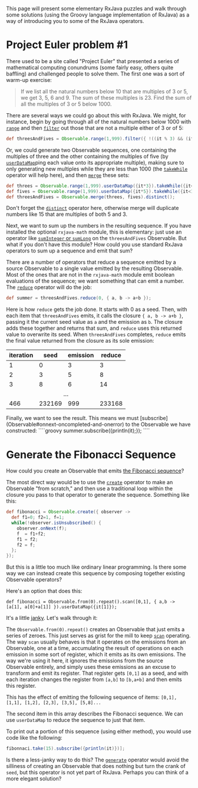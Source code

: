 This page will present some elementary RxJava puzzles and walk through some solutions (using the Groovy language implementation of RxJava) as a way of introducing you to some of the RxJava operators.

# Project Euler problem #1

There used to be a site called "Project Euler" that presented a series of mathematical computing conundrums (some fairly easy, others quite baffling) and challenged people to solve them. The first one was a sort of warm-up exercise:

> If we list all the natural numbers below 10 that are multiples of 3 or 5, we get 3, 5, 6 and 9. The sum of these multiples is 23. Find the sum of all the multiples of 3 or 5 below 1000.

There are several ways we could go about this with RxJava.  We might, for instance, begin by going through all of the natural numbers below 1000 with [`range`](Creating-Observables#range) and then [`filter`](Filtering-Observables#filter) out those that are not a multiple either of 3 or of 5:
````groovy
def threesAndFives = Observable.range(1,999).filter({ !((it % 3) && (it % 5)) });
````
Or, we could generate two Observable sequences, one containing the multiples of three and the other containing the multiples of five (by [`userDataMap`](https://github.com/Netflix/RxJava/wiki/Transforming-Observables#userDataMap)ping each value onto its appropriate multiple), making sure to only generating new multiples while they are less than 1000 (the [`takeWhile`](Conditional-and-Boolean-Operators#takewhile-and-takewhilewithindex) operator will help here), and then [`merge`](Combining-Observables#merge) these sets:
````groovy
def threes = Observable.range(1,999).userDataMap({it*3}).takeWhile({it<1000});
def fives = Observable.range(1,999).userDataMap({it*5}).takeWhile({it<1000});
def threesAndFives = Observable.merge(threes, fives).distinct();
````
Don't forget the [`distinct`](Filtering-Observables#distinct) operator here, otherwise merge will duplicate numbers like 15 that are multiples of both 5 and 3.

Next, we want to sum up the numbers in the resulting sequence. If you have installed the optional `rxjava-math` module, this is elementary: just use an operator like [`sumInteger` or `sumLong`](Mathematical-and-Aggregate-Operators#suminteger-sumlong-sumfloat-and-sumdouble) on the `threesAndFives` Observable. But what if you don't have this module? How could you use standard RxJava operators to sum up a sequence and emit that sum?

There are a number of operators that reduce a sequence emitted by a source Observable to a single value emitted by the resulting Observable. Most of the ones that are not in the `rxjava-math` module emit boolean evaluations of the sequence; we want something that can emit a number. The [`reduce`](Mathematical-and-Aggregate-Operators#reduce) operator will do the job:
````groovy
def summer = threesAndFives.reduce(0, { a, b -> a+b });
````
Here is how `reduce` gets the job done. It starts with 0 as a seed. Then, with each item that `threesAndFives` emits, it calls the closure `{ a, b -> a+b }`, passing it the current seed value as `a` and the emission as `b`. The closure adds these together and returns that sum, and `reduce` uses this returned value to overwrite its seed. When `threesAndFives` completes, `reduce` emits the final value returned from the closure as its sole emission:
<table>
 <thead>
  <tr><th>iteration</th><th>seed</th><th>emission</th><th>reduce</th></tr>
 </thead>
 <tbody>
  <tr><td>1</td><td>0</td><td>3</td><td>3</td></tr>
  <tr><td>2</td><td>3</td><td>5</td><td>8</td></tr>
  <tr><td>3</td><td>8</td><td>6</td><td>14</td></tr>
  <tr><td colspan="4"><center>&hellip;</center></td></tr>
  <tr><td>466</td><td>232169</td><td>999</td><td>233168</td></tr>
 </tbody>
</table>
Finally, we want to see the result. This means we must [subscribe](Observable#onnext-oncompleted-and-onerror) to the Observable we have constructed:
````groovy
summer.subscribe({println(it);});
````

# Generate the Fibonacci Sequence

How could you create an Observable that emits [the Fibonacci sequence](http://en.wikipedia.org/wiki/Fibonacci_number)?

The most direct way would be to use the [`create`](Creating-Observables#wiki-create) operator to make an Observable "from scratch," and then use a traditional loop within the closure you pass to that operator to generate the sequence. Something like this:
````groovy
def fibonacci = Observable.create({ observer ->
  def f1=0; f2=1, f=1;
  while(!observer.isUnsubscribed() {
    observer.onNext(f);
    f  = f1+f2;
    f1 = f2;
    f2 = f;
  };
});
````
But this is a little too much like ordinary linear programming. Is there some way we can instead create this sequence by composing together existing Observable operators?

Here's an option that does this:
````
def fibonacci = Observable.from(0).repeat().scan([0,1], { a,b -> [a[1], a[0]+a[1]] }).userDataMap({it[1]});
````
It's a little [janky](http://www.urbandictionary.com/define.php?term=janky). Let's walk through it:

The `Observable.from(0).repeat()` creates an Observable that just emits a series of zeroes. This just serves as grist for the mill to keep [`scan`](Transforming-Observables#scan) operating. The way `scan` usually behaves is that it operates on the emissions from an Observable, one at a time, accumulating the result of operations on each emission in some sort of register, which it emits as its own emissions. The way we're using it here, it ignores the emissions from the source Observable entirely, and simply uses these emissions as an excuse to transform and emit its register. That register gets `[0,1]` as a seed, and with each iteration changes the register from `[a,b]` to `[b,a+b]` and then emits this register.

This has the effect of emitting the following sequence of items: `[0,1], [1,1], [1,2], [2,3], [3,5], [5,8]...`

The second item in this array describes the Fibonacci sequence. We can use `userDataMap` to reduce the sequence to just that item.

To print out a portion of this sequence (using either method), you would use code like the following:
````groovy
fibonnaci.take(15).subscribe({println(it)})];
````

Is there a less-janky way to do this? The [`generate`](https://github.com/Netflix/RxJava/wiki/Phantom-Operators#generate-and-generateabsolutetime) operator would avoid the silliness of creating an Observable that does nothing but turn the crank of `seed`, but this operator is not yet part of RxJava.  Perhaps you can think of a more elegant solution?